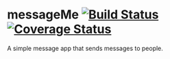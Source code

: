 
# messageMe [![Build Status](https://travis-ci.org/Daymorelah/messageMe.svg?branch=test)](https://travis-ci.org/Daymorelah/messageMe) [![Coverage Status](https://coveralls.io/repos/github/Daymorelah/messageMe/badge.svg)](https://coveralls.io/github/Daymorelah/messageMe)
A simple message app that sends messages to people. 
